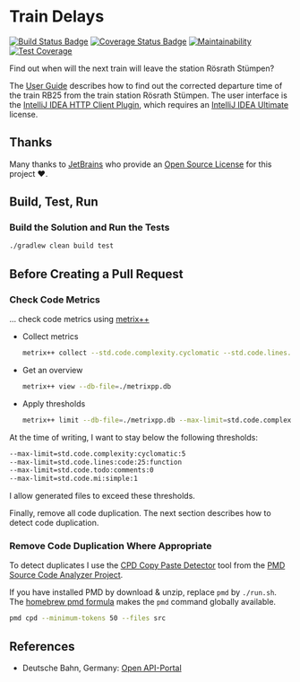 # Train Delays

[![Build Status Badge](https://github.com/wonderbird/train-delays/workflows/Java%20CI%20with%20Gradle/badge.svg)](https://github.com/wonderbird/train-delays/actions/workflows/gradle.yml?query=workflow%3A%22Java+CI+with+Gradle%22)
[![Coverage Status Badge](https://coveralls.io/repos/github/wonderbird/train-delays/badge.svg?branch=main)](https://coveralls.io/github/wonderbird/train-delays?branch=main)
[![Maintainability](https://api.codeclimate.com/v1/badges/90718a2dfc4e3bde6d44/maintainability)](https://codeclimate.com/github/wonderbird/train-delays/maintainability)
[![Test Coverage](https://api.codeclimate.com/v1/badges/90718a2dfc4e3bde6d44/test_coverage)](https://codeclimate.com/github/wonderbird/train-delays/test_coverage)

Find out when will the next train will leave the station Rösrath Stümpen?

The [User Guide](docs/user-guide.md) describes how to find out the corrected departure time of the train RB25 from
the train station Rösrath Stümpen. The user interface is the
[IntelliJ IDEA HTTP Client Plugin](https://www.jetbrains.com/help/idea/http-client-in-product-code-editor.html),
which requires an [IntelliJ IDEA Ultimate](https://www.jetbrains.com/products/compare/?product=idea&product=idea-ce)
license.

## Thanks

Many thanks to [JetBrains](https://www.jetbrains.com/?from=train-delays) who provide
an [Open Source License](https://www.jetbrains.com/community/opensource/) for this project ❤️.

## Build, Test, Run

### Build the Solution and Run the Tests

```sh
./gradlew clean build test
```

## Before Creating a Pull Request

### Check Code Metrics

... check code metrics using [metrix++](https://github.com/metrixplusplus/metrixplusplus)

- Collect metrics
  ```sh
  metrix++ collect --std.code.complexity.cyclomatic --std.code.lines.code --std.code.todo.comments --std.code.maintindex.simple -- .
  ```

- Get an overview
  ```sh
  metrix++ view --db-file=./metrixpp.db
  ```

- Apply thresholds
  ```sh
  metrix++ limit --db-file=./metrixpp.db --max-limit=std.code.complexity:cyclomatic:5 --max-limit=std.code.lines:code:25:function --max-limit=std.code.todo:comments:0 --max-limit=std.code.mi:simple:1
  ```

At the time of writing, I want to stay below the following thresholds:

```sh
--max-limit=std.code.complexity:cyclomatic:5
--max-limit=std.code.lines:code:25:function
--max-limit=std.code.todo:comments:0
--max-limit=std.code.mi:simple:1
```

I allow generated files to exceed these thresholds.

Finally, remove all code duplication. The next section describes how to detect code duplication.

### Remove Code Duplication Where Appropriate

To detect duplicates I use the [CPD Copy Paste Detector](https://pmd.github.io/latest/pmd_userdocs_cpd.html)
tool from the [PMD Source Code Analyzer Project](https://pmd.github.io/latest/index.html).

If you have installed PMD by download & unzip, replace `pmd` by `./run.sh`.
The [homebrew pmd formula](https://formulae.brew.sh/formula/pmd) makes the `pmd` command globally available. 

```sh
pmd cpd --minimum-tokens 50 --files src
```

## References

* Deutsche Bahn, Germany: [Open API-Portal](https://developer.deutschebahn.com/store/site/pages/home.jag)
